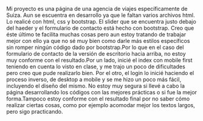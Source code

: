 Mi proyecto es una página de una agencia de viajes específicamente de Suiza. Aun se escuentra en desarrollo ya que le faltan varios archivos html. Lo realicé con html, css y bootstrap. El slider que se encuentra justo debajo del haeder y el formulario de contacto está hecho con bootstrap. Creo que éste último te facilita muchas cosas pero aun estoy tratando de trabajar mejor con ello ya que no sé muy bien como darle más estilos específicos sin romper ningún código dado por bootstrap.Por lo que en el caso del formulario de contacto de la versión de escritorio hacia arriba, no estoy muy conforme con el resultado.Por un lado, inicié el index con mobile first teniendo en cuenta lo visto en clase, y me trajo un poco de dificultades pero creo que pude realizarlo bien. Por el otro, el login lo inicié haciendo el proceso inverso, de desktop a mobile y se me hizo un poco más fácil, incluyendo el diseño del mismo.
No estoy muy segura si llevé a cabo la página desarrollando los códigos con las mejores prácticas o si fue la mejor forma.Tampoco estoy conforme con el resultado final por no saber cómo realizar ciertas cosas, como por ejemplo acomodar mejor los textos largos, pero sigo practicando. 